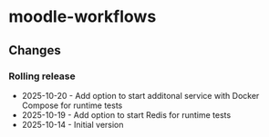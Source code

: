 moodle-workflows
================

Changes
-------

### Rolling release

* 2025-10-20 - Add option to start additonal service with Docker Compose for runtime tests
* 2025-10-19 - Add option to start Redis for runtime tests
* 2025-10-14 - Initial version
